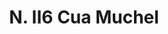 ---
title: "* N. II6 Cua Muchel"
permalink: "/edition/plant116/"
plant-name: "* N. II6 Cua Muchel"
plant-number: "116"
plant-xml: "/assets/xml/plant116.xml"
plant-img1: "/assets/img/plant116_verso.jpg"
plant-img2: "/assets/img/plant116.jpg"
plant-title: "* N. II6 Cua Muchel"
plant-taxon-link: ""
plant-taxon-content: ""
layout: single-xml
---